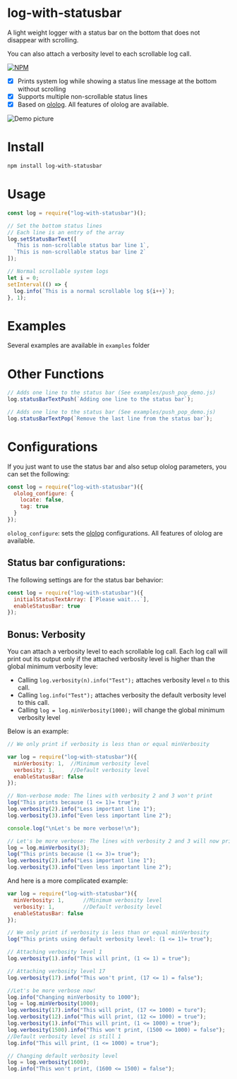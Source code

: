# log-with-statusbar

A light weight logger with a status bar on the bottom that does not disappear with scrolling.

You can also attach a verbosity level to each scrollable log call.

[![NPM](https://badge.fury.io/js/log-with-statusbar.svg)](https://www.npmjs.com/package/log-with-statusbar)

- [x] Prints system log while showing a status line message at the bottom without scrolling
- [x] Supports multiple non-scrollable status lines
- [x] Based on [ololog](https://github.com/xpl/ololog). All features of ololog are available.

![Demo picture](https://raw.githubusercontent.com/ourarash/log-with-statusbar/master/screenshot2.gif)

# Install

```bash
npm install log-with-statusbar
```

# Usage

```javascript
const log = require("log-with-statusbar")();

// Set the bottom status lines
// Each line is an entry of the array
log.setStatusBarText([
  `This is non-scrollable status bar line 1`,
  `This is non-scrollable status bar line 2`
]);

// Normal scrollable system logs
let i = 0;
setInterval(() => {
  log.info(`This is a normal scrollable log ${i++}`);
}, 1);
```

# Examples
Several examples are available in `examples` folder

# Other Functions
```javascript
// Adds one line to the status bar (See examples/push_pop_demo.js)
log.statusBarTextPush(`Adding one line to the status bar`);

// Adds one line to the status bar (See examples/push_pop_demo.js)
log.statusBarTextPop(`Remove the last line from the status bar`);
```
# Configurations

If you just want to use the status bar and also setup ololog parameters, you can set the following:

```javascript
const log = require("log-with-statusbar")({
  ololog_configure: {
    locate: false,
    tag: true
  }
});
```

`ololog_configure`: sets the [ololog](https://github.com/xpl/ololog) configurations. All features of ololog are available.

## Status bar configurations:
The following settings are for the status bar behavior:

```javascript
const log = require("log-with-statusbar")({
  initialStatusTextArray: [`Please wait...`],
  enableStatusBar: true
});
```

## Bonus: Verbosity 

You can attach a verbosity level to each scrollable log call. Each log call will print out its output only if the attached verbosity level is higher than the global minimum verbosity leve:

- Calling `log.verbosity(n).info("Test");` attaches verbosity level `n` to this call.
- Calling `log.info("Test");` attaches verbosity the default verbosity level to this call.
- Calling `log = log.minVerbosity(1000);` will change the global minimum verbosity level

Below is an example:
```javascript
// We only print if verbosity is less than or equal minVerbosity

var log = require("log-with-statusbar")({
  minVerbosity: 1,  //Minimum verbosity level
  verbosity: 1,     //Default verbosity level
  enableStatusBar: false
});

// Non-verbose mode: The lines with verbosity 2 and 3 won't print
log("This prints because (1 <= 1)= true");
log.verbosity(2).info("Less important line 1");
log.verbosity(3).info("Even less important line 2");

console.log("\nLet's be more verbose!\n");

// Let's be more verbose: The lines with verbosity 2 and 3 will now print
log = log.minVerbosity(3);
log("This prints because (1 <= 3)= true");
log.verbosity(2).info("Less important line 1");
log.verbosity(3).info("Even less important line 2");

```

And here is a more complicated example:

```javascript
var log = require("log-with-statusbar")({
  minVerbosity: 1,      //Minimum verbosity level
  verbosity: 1,         //Default verbosity level
  enableStatusBar: false
});

// We only print if verbosity is less than or equal minVerbosity
log("This prints using default verbosity level: (1 <= 1)= true");

// Attaching verbosity level 1
log.verbosity(1).info("This will print, (1 <= 1) = true");

// Attaching verbosity level 17
log.verbosity(17).info("This won't print, (17 <= 1) = false");

//Let's be more verbose now!
log.info("Changing minVerbosity to 1000");
log = log.minVerbosity(1000);
log.verbosity(17).info("This will print, (17 <= 1000) = ture");
log.verbosity(12).info("This will print, (12 <= 1000) = true");
log.verbosity(1).info("This will print, (1 <= 1000) = true");
log.verbosity(1500).info("This won't print, (1500 <= 1000) = false");
//Default verbosity level is still 1
log.info("This will print, (1 <= 1000) = true");

// Changing default verbosity level
log = log.verbosity(1600);
log.info("This won't print, (1600 <= 1500) = false");
```
